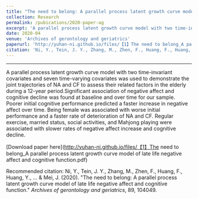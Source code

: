```yaml
---
title: "The need to belong: A parallel process latent growth curve model of late life negative affect and cognitive function"
collection: Research
permalink: /pubications/2020-paper-ag
excerpt: 'A parallel process latent growth curve model with two time-invariant covariates and seven time-varying covariates was used to demonstrate the joint trajectories of NA and CF to assess their related factors in the elderly during a 12-year period.Significant association of negative affect and cognitive decline was found at baseline and over time for our sample. Poorer initial cognitive performance predicted a faster increase in negative affect over time. Being female was associated with worse initial performance and a faster rate of deterioration of NA and CF. Regular exercise, married status, social activities, and Mahjong playing were associated with slower rates of negative affect increase and cognitive decline.'
date: 2020-04
venue: 'Archives of gerontology and geriatrics'
paperurl: 'http://yuhan-ni.github.io/files/【1】The need to belong_A parallel process latent growth curve model of late life negative affect and cognitive function.pdf'
citation: 'Ni, Y., Tein, J. Y., Zhang, M., Zhen, F., Huang, F., Huang, Y., ... & Mei, J. (2020). "The need to belong: A parallel process latent growth curve model of late life negative affect and cognitive function." <i>Archives of gerontology and geriatrics</i>, 89, 104049.'
---
```

* * *
A parallel process latent growth curve model with two time-invariant covariates and seven time-varying covariates was used to demonstrate the joint trajectories of NA and CF to assess their related factors in the elderly during a 12-year period.Significant association of negative affect and cognitive decline was found at baseline and over time for our sample. Poorer initial cognitive performance predicted a faster increase in negative affect over time. Being female was associated with worse initial performance and a faster rate of deterioration of NA and CF. Regular exercise, married status, social activities, and Mahjong playing were associated with slower rates of negative affect increase and cognitive decline.

[Download paper here](http://yuhan-ni.github.io/files/【1】The need to belong_A parallel process latent growth curve model of late life negative affect and cognitive function.pdf)

Recommended citation: Ni, Y., Tein, J. Y., Zhang, M., Zhen, F., Huang, F., Huang, Y., ... & Mei, J. (2020). "The need to belong: A parallel process latent growth curve model of late life negative affect and cognitive function." <i>Archives of gerontology and geriatrics</i>, 89, 104049.
